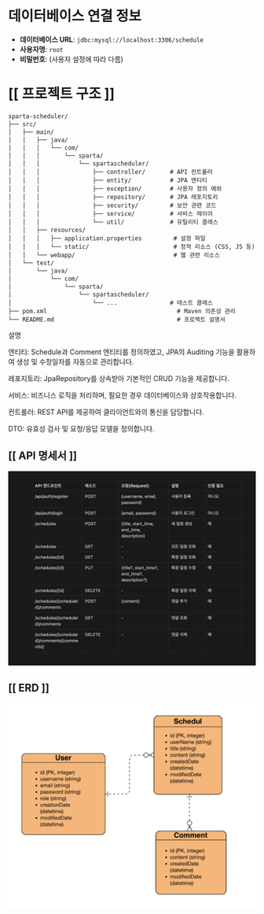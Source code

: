 # 데이터베이스 연결 정보
- **데이터베이스 URL**: `jdbc:mysql://localhost:3306/schedule`
- **사용자명**: `root`
- **비밀번호**: (사용자 설정에 따라 다름)


# [[ 프로젝트 구조 ]]

```
sparta-scheduler/
├── src/
│   ├── main/
│   │   ├── java/
│   │   │   └── com/
│   │   │       └── sparta/
│   │   │           └── spartascheduler/
│   │   │               ├── controller/       # API 컨트롤러
│   │   │               ├── entity/           # JPA 엔티티
│   │   │               ├── exception/        # 사용자 정의 예외
│   │   │               ├── repository/       # JPA 레포지토리
│   │   │               ├── security/         # 보안 관련 코드
│   │   │               ├── service/          # 서비스 레이어
│   │   │               └── util/             # 유틸리티 클래스
│   │   ├── resources/
│   │   │   ├── application.properties         # 설정 파일
│   │   │   └── static/                        # 정적 리소스 (CSS, JS 등)
│   │   └── webapp/                            # 웹 관련 리소스
│   └── test/
│       └── java/
│           └── com/
│               └── sparta/
│                   └── spartascheduler/
│                       └── ...               # 테스트 클래스
├── pom.xml                                     # Maven 의존성 관리
└── README.md                                   # 프로젝트 설명서
```


설명<br>

엔티티: Schedule과 Comment 엔티티를 정의하였고, JPA의 Auditing 기능을 활용하여
생성 및 수정일자를 자동으로 관리합니다.

레포지토리: JpaRepository를 상속받아 기본적인 CRUD 기능을 제공합니다.

서비스: 비즈니스 로직을 처리하며, 필요한 경우 데이터베이스와 상호작용합니다.

컨트롤러: REST API를 제공하여 클라이언트와의 통신을 담당합니다.

DTO: 유효성 검사 및 요청/응답 모델을 정의합니다.

## [[ API 명세서 ]]
![img.png](img.png)

## [[ ERD ]]
![img_1.png](img_1.png)

